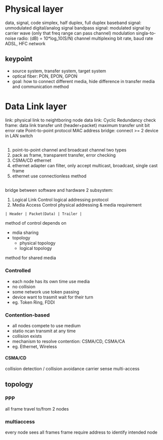 # Physical layer
data, signal, code
simplex, half duplex, full duplex
baseband signal: unmodulated digital/analog signal 
bandpass signal: modulated signal by carrier wave (only that freq range can pass channel)
modulation
singla-to-noise radio: (dB) = 10*log_10(S/N)
channel multiplexing
bit rate, baud rate
ADSL, HFC network

## keypoint
- source system, transfer system, target system
- optical fiber: PON, EPON, GPON
- goal:
how to connect different media, hide difference in transfer media and communication method


# Data Link layer
link: physical link to neightboring node
data link: 
Cyclic Redundancy check
frame: data link transfer unit (header+packet)
maximum transfer unit
bit error rate
Point-to-point protocol
MAC address
bridge: connect >= 2 device in LAN
switch

## 
1. point-to-point channel and broadcast channel two types
2. pack as frame, transparent transfer, error checking
3. CSMA/CD ethernet
4. ethernet adapter can filter, only accept multicast, broadcast, single cast frame
5. ethernet use connectionless method

## 
bridge between software and hardware
2 subsystem:
1. Logical Link Control
logical addressing protocol
2. Media Access Control
physical addressing & media requirement
```
| Header | Packet(Data) | Trailer |
```

method of control depends on
- mdia sharing
- topology
  + physical topology
  + logical topology


method for shared media
### Controlled
- each node has its own time use media
- no collision
- some network use token passing
- device want to trasmit wait for their turn
- eg. Token Ring, FDDI

### Contention-based
- all nodes compete to use medium
- statio ncan transmit at any time
- collision exists
- mechanism to resolve contention: CSMA/CD, CSMA/CA
- eg. Ethernet, Wireless

#### CSMA/CD
collision detection / collision avoidance
carrier sense multi-access

## topology
### PPP
all frame travel to/from 2 nodes

### multiaccess
every node sees all frames
frame require address to identify intended node






















